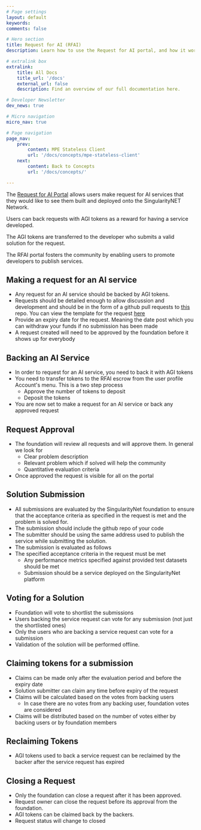 ```yaml
---
# Page settings
layout: default
keywords:
comments: false

# Hero section
title: Request for AI (RFAI)
description: Learn how to use the Request for AI portal, and how it works.

# extralink box
extralink:
    title: All Docs
    title_url: '/docs'
    external_url: false
    description: Find an overview of our full documentation here.

# Developer Newsletter
dev_news: true

# Micro navigation
micro_nav: true

# Page navigation
page_nav:
    prev:
        content: MPE Stateless Client
        url: '/docs/concepts/mpe-stateless-client'
    next:
        content: Back to Concepts
        url: '/docs/concepts/'

---
```


The [Request for AI Portal](https://rfai.singularitynet.io/) allows users make request for AI services that they would like to see them built and deployed onto the SingularityNET Network. 

Users can back requests with AGI tokens as a reward for having a service developed. 

The AGI tokens are transferred to the developer who submits a valid solution for the request. 

The RFAI portal fosters the community by enabling users to promote developers to publish services.


## Making a request for an AI service

* Any request for an AI service should be backed by AGI tokens.
* Requests should be detailed enough to allow discussion and development and should be in the form of a github pull requests to [this](https://github.com/singnet/rfai-proposal) repo. You can view the template for the request [here](https://github.com/singnet/rfai-proposal/blob/master/rfai-proposal-template.md)
* Provide an expiry date for the request. Meaning the date post which you can withdraw your funds if no submission has been made
* A request created will need to be approved by the foundation before it shows up for everybody

## Backing an AI Service
* In order to request for an AI service, you need to back it with AGI tokens
* You need to transfer tokens to the RFAI escrow from the user profile Account's menu. This is a two step process
    * Approve the number of tokens to deposit
    * Deposit the tokens
* You are now set to make a request for an AI service or back any approved request


## Request Approval

* The foundation will review all requests and will approve them. In general we look for
    * Clear problem description
    * Relevant problem which if solved will help the community
    * Quantitative evaluation criteria 
* Once approved the request is visible for all on the portal


## Solution Submission

* All submissions are evaluated by the SingularityNet foundation to ensure that the acceptance criteria as specified in the request is met and the problem is solved for.
* The submission should include the github repo of your code
* The submitter should be using the same address used to publish the service while submitting the solution.
* The submission is evaluated as follows
* The specified acceptance criteria in the request must be met
    * Any performance metrics specified against provided test datasets should be met
    * Submission should be a service deployed on the SingularityNet platform


## Voting for a Solution

  * Foundation will vote to shortlist the submissions
  * Users backing the service request can vote for any submission (not just the shortlisted ones)
  * Only the users who are backing a service request can vote for a submission
  * Validation of the solution will be performed offline.

## Claiming tokens for a submission

  * Claims can be made only after the evaluation period and before the expiry date
  * Solution submitter can claim any time before expiry of the request
  * Claims will be calculated based on the votes from backing users
      * In case there are no votes from any backing user, foundation votes are considered
  * Claims will be distributed based on the number of votes either by backing users or by foundation members

## Reclaiming Tokens
  * AGI tokens used to back a service request can be reclaimed by the backer after the service request has expired

## Closing a Request

  * Only the foundation can close a request after it has been approved.
  * Request owner can close the request before its approval from the foundation.
  * AGI tokens can be claimed back by the backers.
  * Request status will change to closed
